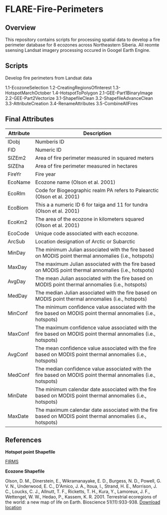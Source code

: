 # FLARE-Fire-Perimeters

## Overview
This repository contains scripts for processing spatial data to develop a fire perimeter database for 8 ecozones across Northeastern Siberia. All reomte ssensing Landsat imagery processing occured in Googel Earth Engine.


## Scripts

Develop fire perimeters from Landsat data

1.1-EcozoneSelection
1.2-CreatingRegionsOfInterest
1.3-HotspotMarchOctober
1.4-HotspotToPolygon
2.1-GEE-Part1BinaryImage
2.2-GEE-Part2Vectorize
3.1-ShapefileClean
3.2-ShapefileAdvanceClean
3.3-AttributeCreation
3.4-RenameAttributes
3.5-CombineAllFires


## Final Attributes

Attribute	    |         Description       
------------- | ---------------------------
IDobj	        | Numberis ID	
FID	          | Numeric ID	
SIZEm2	      | Area of fire perimeter measured in squared meters	
SIZEha	      | Area of fire perimeter measured in hectares	
FireYr	      | Fire year	
EcoName	      | Ecozone name	(Olson et al. 2001)
EcoRlm	      | Code for Biogeographic realm PA refers to Palearctic	(Olson et al. 2001)
EcoBiom	      | This a a numeric ID 6 for taiga and 11 for tundra	(Olson et al. 2001)
EcoKm2	      | The area of the ecozone in kilometers  squared	(Olson et al. 2001)
EcoCode	      | Unique code associated with each ecozone.	
ArcSub	      | Location designation of Arctic or Subarctic	
MinDay	      | The minimum Julian associated with the fire based on MODIS point thermal annomalies (i.e., hotspots)	
MaxDay	      | The maximum Julian associated with the fire based on MODIS point thermal annomalies (i.e., hotspots)	
AvgDay	      | The mean Julian associated with the fire based on MODIS point thermal annomalies (i.e., hotspots)	
MedDay	      | The median Julian associated with the fire based on MODIS point thermal annomalies (i.e., hotspots)	
MinConf	      | The minimum confidence value associated with the fire based on MODIS point thermal annomalies (i.e., hotspots)	
MaxConf	      | The maximum confidence value associated with the fire based on MODIS point thermal annomalies (i.e., hotspots)	
AvgConf	      | The mean confidence value associated with the fire based on MODIS point thermal annomalies (i.e., hotspots)	
MedConf	      | The median confidence value associated with the fire based on MODIS point thermal annomalies (i.e., hotspots)	
MinDate	      | The minimum calendar date associated with the fire based on MODIS point thermal annomalies (i.e., hotspots)	
MaxDate	      | The maximum calendar date associated with the fire based on MODIS point thermal annomalies (i.e., hotspots)	


## References
**Hotspot point Shapefile**

[FIRMS](https://firms.modaps.eosdis.nasa.gov/download/create.php)

**Ecozone Shapefile**

Olson, D. M., Dinerstein, E., Wikramanayake, E. D., Burgess, N. D., Powell, G. V. N., Underwood, E. C., D'Amico, J. A., Itoua, I., Strand, H. E., Morrison, J. C., Loucks, C. J., Allnutt, T. F., Ricketts, T. H., Kura, Y., Lamoreux, J. F., Wettengel, W. W., Hedao, P., Kassem, K. R. 2001. Terrestrial ecoregions of the world: a new map of life on Earth. Bioscience 51(11):933-938.
[Download location ](https://www.worldwildlife.org/publications/terrestrial-ecoregions-of-the-world)

